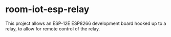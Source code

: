 # room-iot-esp-relay
This project allows an ESP-12E ESP8266 development board hooked up to a relay, to allow for remote control of the relay.
